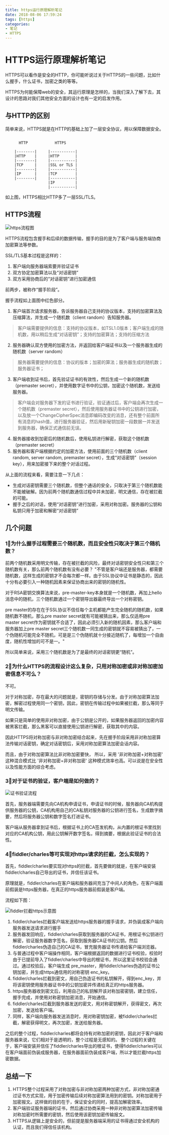```yaml
---
title: https运行原理解析笔记
date: 2018-08-06 17:59:24
tags: [https]
categories:
- 笔记
- HTTPS
---
```


# HTTPS运行原理解析笔记

HTTPS可以看作是安全的HTTP，你可能听说过关于HTTPS的一些问题，比如什么握手，什么证书，加密之类的等等。

HTTPS为何能保障web的安全，其运行原理是怎样的，当我们深入了解下去，其设计的思路对我们其他安全方面的设计也有一定的启发作用。

<!-- more -->

## 与HTTP的区别
简单来说，HTTPS就是在HTTP的基础上加了一层安全协议，用以保障数据安全。

```

      HTTP            HTTPS

    |--------|     |-----------|
    |HTTP    |     |HTTP       |
    |--------|     |-----------|
    |TCP     |     |SSL or TLS |
    |--------|     |-----------|
    |IP      |     |TCP        |
    |--------|     |-----------|
                   |IP         |
                   |-----------|

```
如上图，HTTPS相比HTTP多了一层SSL/TLS。

## HTTPS流程

![https流程图](https://img001-10042971.cos.ap-shanghai.myqcloud.com/blog/https1.png)

HTTPS流程包含握手和后续的数据传输，握手的目的是为了客户端与服务端协商加密算法等参数。

SSL/TLS基本过程是这样的：

1. 客户端向服务器端索要并验证证书
2. 双方协定加密算法以及“对话密钥”
3. 双方采用协商后的“对话密钥”进行加密通信

前两步，被称作“握手阶段”。

握手流程如上面图中红色部分。

1. 客户端首次请求服务器，告诉服务器自己支持的协议版本，支持的加密算法及压缩算法，并生成一个随机数（client random）告知服务器。
  > 客户端需要提供的信息：支持的协议版本，如TSL1.0版本；客户端生成的随机数，用以稍后生成“对话密钥”；支持的加密算法；支持的压缩方法

2. 服务器确认双方使用的加密方法，并返回给客户端证书以及一个服务器生成的随机数（server random）
  > 服务器需要提供的信息：协议的版本；加密的算法；服务器生成的随机数；服务器证书；

3. 客户端收到证书后，首先验证证书的有效性，然后生成一个新的随机数（premaster secret），并使用数字证书中的公钥，加密这个随机数，发送给服务器。
  > 客户端会对服务器下发的证书进行验证，验证通过后，客户端会再次生成一个随机数（premaster secret），然后使用服务器证书中的公钥进行加密，以及放一个ChangeCipherSpec消息即编码改变的消息，还有整个前面所有消息的hash值，进行服务器验证，然后用新秘钥加密一段数据一并发送到服务器，确保正式通信前无误。

4. 服务器接收到加密后的随机数后，使用私钥进行解密，获取这个随机数（premaster secret）
5. 服务器和客户端根据约定的加密方法，使用前面的三个随机数（client random, server random, premaster secret），生成“对话密钥”（session key），用来加密接下来的整个对话过程。


从上面的流程来看，需要注意一下几点：

* 生成对话密钥需要三个随机数，但整个通话的安全，只取决于第三个随机数能不能被破解。因为前两个随机数通信过程中并未加密，明文通信，存在被拦截的可能。
* 握手之后的对话，使用“对话密钥”进行加密，采用对称加密。服务器的公钥和私钥只用于加密和解密“对话密钥”

## 几个问题
### 1⃣️为什么握手过程需要三个随机数，而且安全性只取决于第三个随机数？
前两个随机数采用明文传输，存在被拦截的风险，最终对话密钥安全性只和第三个随机数有关，那么前两个随机数有没有必要？
"不管是客户端还是服务器，都需要随机数，这样生成的密钥才不会每次都一样。由于SSL协议中证书是静态的，因此十分有必要引入一种随机因素来保证协商出来的密钥的随机性。

对于RSA密钥交换算法来说，pre-master-key本身就是一个随机数，再加上hello消息中的随机，三个随机数通过一个密钥导出器最终导出一个对称密钥。

pre master的存在在于SSL协议不信任每个主机都能产生完全随机的随机数，如果随机数不随机，那么pre master secret就有可能被猜出来，那么仅适用pre master secret作为密钥就不合适了，因此必须引入新的随机因素，那么客户端和服务器加上pre master secret三个随机数一同生成的密钥就不容易被猜出了，一个伪随机可能完全不随机，可是是三个伪随机就十分接近随机了，每增加一个自由度，随机性增加的可不是一。"

所以简单来说，采用三个随机数是为了是最终的对话密钥更“随机”。

### 2⃣️为什么HTTPS的流程设计这么复杂，只用对称加密或非对称加密加密信息不可么？
不可。

对于对称加密，存在最大的问题就是，密钥的存储与分发。由于对称加密算法加密，解密过程使用同一个密钥，因此，密钥在传输过程中如果被拦截，那么等同于明文传输。

如果只是简单的使用非对称加密，由于公钥是公开的，如果服务器返回的加密内容被黑客拦截，那么黑客可以直接使用公钥进行解密，获取其中的内容。

因此HTTPS将对称加密与非对称加密结合起来，先在握手阶段采用非对称加密算法传输对话密钥，确定对话密钥后，采用对称加密算法加密会话内容。

而且，由于对称加密算法比非对称加密要快， 所以，采用 '非对称加密+对称加密' 这种混合模式比 '非对称加密+非对称加密' 这种模式效率也高。可以说是在安全性以及性能方面的综合考虑。

### 3⃣️对于证书的验证，客户端是如何做的？
![证书验证流程](https://img001-10042971.cos.ap-shanghai.myqcloud.com/blog/https2.png)

首先，服务器端需要先向CA机构申请证书，申请证书的时候，服务器向CA机构提供服务器的公钥，CA机构用自己的CA私钥对服务器的公钥进行签名，生成数字摘要，然后将服务器公钥和数字签名打进证书。

客户端从服务器拿到证书后，根据证书上的CA签发机构，从内置的根证书里找到对应的CA机构公钥，用此公钥解开数字签名，得到摘要，根据此验证证书的合法性。

### 4⃣️fiddler/charles等可实现对https请求的拦截，怎么实现的？

首先，fiddler/charles要实现对https的拦截，首先要做的就是，在客户端安装fiddler/charles自己导出的证书，并信任该证书。

原理就是，fiddler/charles在客户端和服务器间充当了中间人的角色，在客户端面前假装是https服务器，在真正的https服务器前假装是客户端。

流程如下图：

![fiddler拦截https示意图](https://img001-10042971.cos.ap-shanghai.myqcloud.com/blog/https3.png)

1. fiddler/charles拦截客户端发送给https服务器的握手请求，并伪装成客户端向服务器发送请求进行握手
2. 服务器发回响应，fiddler/charles获取到服务器的CA证书，用根证书公钥进行解密，验证服务器数字签名，获取到服务器CA证书的公钥。然后fiddler/charles伪造自己的CA证书，冒充服务器证书传递给客户端浏览器。
3. 与普通过程中客户端操作相同，客户端根据返回的数据进行证书校验，校验时由于已提前导入了fiddler/charles中导出的根证书，所以这里证书校验会通过。通过校验后，客户端生成 pre_master，用fiddler/charles伪造的证书公钥加密，并生成https通信用的对称密钥 enc_key。
4. fiddler/charles拦截到密文，用自己伪造证书的私钥解开，得到enc_key，并将该密钥使用服务器证书中的公钥加密并传递给真正的https服务器。
5. https服务器收到密文后，利用自己的私钥解开该对称加密密钥，建立信任，握手完成，并使用对称密钥加密消息，开始通信。
6. fiddler/charles拦截到服务器发送的密文，用对称密钥解开，获得密文，再次加密，发送给客户端。
7. 同样，客户端向服务器发送消息时，用对称密钥加密，被fiddler/charles拦截，解密获得明文，再次加密，发送给服务器。

之后的整个过程，fiddler/charles都将会持有对称加密的密钥，因此对于客户端和服务器来说，它们相对于是透明的，整个过程是无感知的。
整个过程的关键在于，客户端安装并信任了fiddler/charles导出的根证书，使得fiddler/charles可以在客户端面前伪装成服务器，在服务器面前伪装成客户端，所以才能拦截https加密数据。


## 总结一下
1. HTTPS整个过程采用了对称加密与非对称加密两种加密方式，非对称加密通过证书方式实现，用于加密传输后续对称加密算法用到的密钥。对称加密用于加密报文。这样做的目的在于，保证安全的同时，提高加解密效率。
2. 客户端验证服务器端的证书，然后通过协商采用一种非对称加密算法加密传输对称加密时所需要的密钥，然后使用该密钥加密传输报文。
3. HTTPS从逻辑上是安全的，但前提是服务器端采用的证书得通过安全机构的认证，而且我们得信任该机构。
